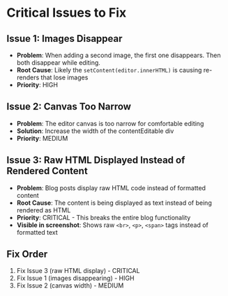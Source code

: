 # Critical Issues to Fix

## Issue 1: Images Disappear
- **Problem**: When adding a second image, the first one disappears. Then both disappear while editing.
- **Root Cause**: Likely the `setContent(editor.innerHTML)` is causing re-renders that lose images
- **Priority**: HIGH

## Issue 2: Canvas Too Narrow
- **Problem**: The editor canvas is too narrow for comfortable editing
- **Solution**: Increase the width of the contentEditable div
- **Priority**: MEDIUM

## Issue 3: Raw HTML Displayed Instead of Rendered Content
- **Problem**: Blog posts display raw HTML code instead of formatted content
- **Root Cause**: The content is being displayed as text instead of being rendered as HTML
- **Priority**: CRITICAL - This breaks the entire blog functionality
- **Visible in screenshot**: Shows raw `<br>`, `<p>`, `<span>` tags instead of formatted text

## Fix Order
1. Fix Issue 3 (raw HTML display) - CRITICAL
2. Fix Issue 1 (images disappearing) - HIGH  
3. Fix Issue 2 (canvas width) - MEDIUM